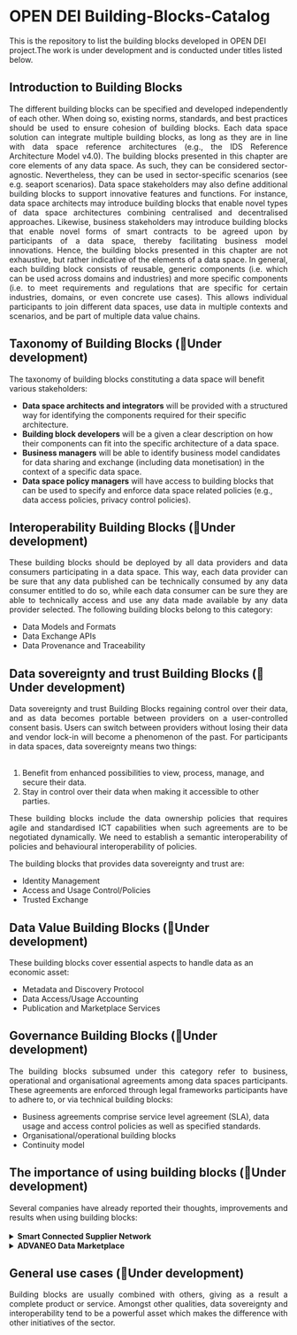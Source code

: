 # OPEN DEI Building-Blocks-Catalog
This is the repository to list the building blocks developed in OPEN DEI project.The work is under development and is conducted under titles listed below.

## Introduction to Building Blocks
<div align="justify">The different building blocks can be specified and developed independently of each other.  When doing so, existing norms, standards, and best practices should be used to ensure cohesion of building blocks. Each data space solution can integrate multiple building blocks, as long as they are in line with data space reference architectures (e.g., the IDS Reference Architecture Model v4.0). The building blocks presented in this chapter are core elements of any data space. As such, they can be considered sector-agnostic. Nevertheless, they can be used in sector-specific scenarios (see e.g. seaport scenarios). Data space stakeholders may also define additional building blocks to support innovative features and functions. For instance, data space architects may introduce building blocks that enable novel types of data space architectures combining centralised and decentralised approaches. Likewise, business stakeholders may introduce building blocks that enable novel forms of smart contracts to be agreed upon by participants of a data space, thereby facilitating business model innovations. Hence, the building blocks presented in this chapter are not exhaustive, but rather indicative of the elements of a data space. In general, each building block consists of reusable, generic components (i.e. which can be used across domains and industries) and more specific components (i.e. to meet requirements and regulations that are specific for certain industries, domains, or even concrete use cases). This allows individual participants to join different data spaces, use data in multiple contexts and scenarios, and be part of multiple data value chains.</div>

## Taxonomy of Building Blocks (:construction:Under development)
The taxonomy of building blocks constituting a data space will benefit various stakeholders:
- **Data space architects and integrators** will be provided with a structured way for identifying the components required for their specific architecture.
- **Building block developers** will be a given a clear description on how their components can fit into the specific architecture of a data space.
- **Business managers** will be able to identify business model candidates for data sharing and exchange (including data monetisation) in the context of a specific data space.
- **Data space policy managers** will have access to building blocks that can be used to specify and enforce data space related policies (e.g., data access policies, privacy control policies).

## Interoperability Building Blocks (:construction:Under development)
<div align="justify">These building blocks should be deployed by all data providers and data consumers participating in a data space. This way, each data provider can be sure that any data published can be technically consumed by any data consumer entitled to do so, while each data consumer can be sure they are able to technically access and use any data made available by any data provider selected. The following building blocks belong to this category:</div>

- Data Models and Formats
- Data Exchange APIs
- Data Provenance and Traceability

## Data sovereignty and trust Building Blocks (:construction:Under development)
<div align="justify">Data sovereignty and trust Building Blocks regaining control over their data, and as data becomes portable between providers on a user-controlled consent basis. Users can switch between providers without losing their data and vendor lock-in will become a phenomenon of the past. For participants in data spaces, data sovereignty means two things:</div></br>

1. Benefit from enhanced possibilities to view, process, manage, and secure their data.
2. Stay in control over their data when making it accessible to other parties.

<div align="justify">These building blocks include the data ownership policies that requires agile and standardised ICT capabilities when such agreements are to be negotiated dynamically. We need to establish a semantic interoperability of policies and behavioural interoperability of policies.</div>

The building blocks that provides data sovereignty and trust are:
- Identity Management
- Access and Usage Control/Policies
- Trusted Exchange

## Data Value Building Blocks (:construction:Under development)
These building blocks cover essential aspects to handle data as an economic asset: 
- Metadata and Discovery Protocol
- Data Access/Usage Accounting
- Publication and Marketplace Services

## Governance Building Blocks (:construction:Under development)
<div align="justify">The building blocks subsumed under this category refer to business, operational and organisational agreements among data spaces participants. These agreements are enforced through legal frameworks participants have to adhere to, or via technical building blocks:</div>

- Business agreements comprise service level agreement (SLA), data usage and access control policies as well as specified standards.
- Organisational/operational building blocks
- Continuity model

## The importance of using building blocks (:construction:Under development)
<div align="justify">Several companies have already reported their thoughts, improvements and results when using building blocks: </div></br>

<details>
  <summary><strong>Smart Connected Supplier Network</strong></summary>
  
  - Enable small manufacturing companies to join the digitalization process without the need of hiring IT professionals.
  - A rise of 20% of the overall productivity.
  - The transaction costs of the supply chain are reduced.
  
  Visit [SCSN webpage](https://smart-connected.nl/en) for more information.
</details>

<details>
  <summary><strong>ADVANEO Data Marketplace</strong></summary>
  
  - The data marketplace has been developed as a decentralized portal, all relevant and possibly sensitive raw data always remain with the data provider and only is transferred directly to the buyer in the event of a purchase.
  - Give the opportunity of monetizing data.
  - Open data can be used to open up new perspectives and lift your data project to the next level.
  
  Visit [ADVANEO DMP webpage](https://www.advaneo-datamarketplace.de/en/#) for more information.
</details>


## General use cases (:construction:Under development)
<div align="justify">Building blocks are usually combined with others, giving as a result a complete product or service. Amongst other qualities, data sovereignty and interoperability tend to be a powerful asset which makes the difference with other initiatives of the sector.</div></br>
